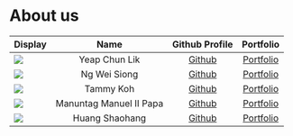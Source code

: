 # About us

Display | Name | Github Profile | Portfolio 
--------|:----:|:--------------:|:---------:
![](https://via.placeholder.com/100.png?text=Photo) | Yeap Chun Lik | [Github](https://github.com/yeapcl) | [Portfolio](team/yeapcl.md)
![](https://via.placeholder.com/100.png?text=Photo) | Ng Wei Siong| [Github](https://github.com/weisiong24) | [Portfolio](team/weisiong24.md)
![](https://via.placeholder.com/100.png?text=Photo) | Tammy Koh | [Github](https://github.com/tammykoh) | [Portfolio](team/tammykoh.md)
![](https://via.placeholder.com/100.png?text=Photo) | Manuntag Manuel II Papa | [Github](https://github.com/manuelmanuntag96) | [Portfolio](team/manuelmanuntag96.md)
![](https://via.placeholder.com/100.png?text=Photo) | Huang Shaohang | [Github](https://github.com/yellow-fellow) | [Portfolio](team/yellow-fellow.md)
